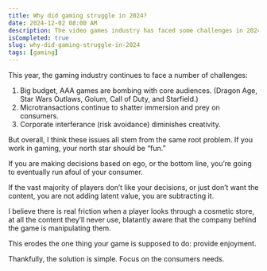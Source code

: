 ```yaml
---
title: Why did gaming struggle in 2024?
date: 2024-12-02 08:00 AM
description: The video games industry has faced some challenges in 2024.
isCompleted: true
slug: why-did-gaming-struggle-in-2024
tags: [gaming]
---
```


This year, the gaming industry continues to face a number of challenges:

1. Big budget, AAA games are bombing with core audiences. (Dragon Age, Star Wars Outlaws, Golum, Call of Duty, and Starfield.)
2. Microtransactions continue to shatter immersion and prey on consumers.
3. Corporate interferance (risk avoidance) diminishes creativity.

But overall, I think these issues all stem from the same root problem. If you work in gaming, your north star should be “fun.”

If you are making decisions based on ego, or the bottom line, you’re going to eventually run afoul of your consumer.

If the vast majority of players don’t like your decisions, or just don’t want the content, you are not adding latent value, you are subtracting it.

I believe there is real friction when a player looks through a cosmetic store, at all the content they’ll never use, blatantly aware that the company behind the game is manipulating them.

This erodes the one thing your game is supposed to do: provide enjoyment.

Thankfully, the solution is simple. Focus on the consumers needs.
